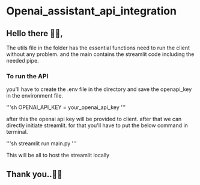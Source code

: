 # Openai_assistant_api_integration

## Hello there 👋🏻,

The utils file in the folder has the essential functions need to run the client without any problem.
and the main contains the streamlit code including the needed pipe.

### To run the API
you'll have to create the .env file in the directory and save the openapi_key in the environment file.

'''sh
OPENAI_API_KEY = your_openai_api_key
'''

after this the openai api key will be provided to client.
after that we can directly initiate streamlit.
for that you'll have to put the below command in terminal.

'''sh
streamlit run main.py
'''

This will be all to host the streamlit locally

## Thank you..👋🏻
